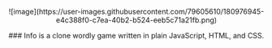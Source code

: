 <p align="center">
![image](https://user-images.githubusercontent.com/79605610/180976945-e4c388f0-c7ea-40b2-b524-eeb5c71a21fb.png)
  </p>
### Info
is a clone wordly game written in plain JavaScript, HTML, and CSS.


